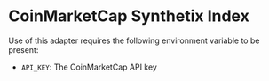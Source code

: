 # CoinMarketCap Synthetix Index

Use of this adapter requires the following environment variable to be present:

- `API_KEY`: The CoinMarketCap API key
